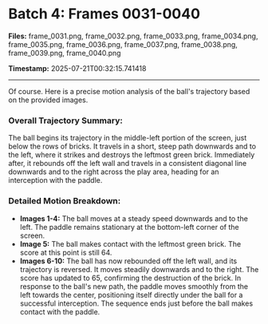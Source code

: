 # Batch 4: Frames 0031-0040

**Files:** frame_0031.png, frame_0032.png, frame_0033.png, frame_0034.png, frame_0035.png, frame_0036.png, frame_0037.png, frame_0038.png, frame_0039.png, frame_0040.png

**Timestamp:** 2025-07-21T00:32:15.741418

---

Of course. Here is a precise motion analysis of the ball's trajectory based on the provided images.

### Overall Trajectory Summary:
The ball begins its trajectory in the middle-left portion of the screen, just below the rows of bricks. It travels in a short, steep path downwards and to the left, where it strikes and destroys the leftmost green brick. Immediately after, it rebounds off the left wall and travels in a consistent diagonal line downwards and to the right across the play area, heading for an interception with the paddle.

### Detailed Motion Breakdown:
*   **Images 1-4:** The ball moves at a steady speed downwards and to the left. The paddle remains stationary at the bottom-left corner of the screen.
*   **Image 5:** The ball makes contact with the leftmost green brick. The score at this point is still 64.
*   **Images 6-10:** The ball has now rebounded off the left wall, and its trajectory is reversed. It moves steadily downwards and to the right. The score has updated to 65, confirming the destruction of the brick. In response to the ball's new path, the paddle moves smoothly from the left towards the center, positioning itself directly under the ball for a successful interception. The sequence ends just before the ball makes contact with the paddle.
